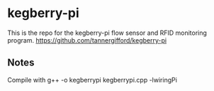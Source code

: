 # kegberry-pi

This is the repo for the kegberry-pi flow sensor and RFID monitoring program.
https://github.com/tannergifford/kegberry-pi

## Notes

Compile with g++ -o kegberrypi kegberrypi.cpp -lwiringPi



